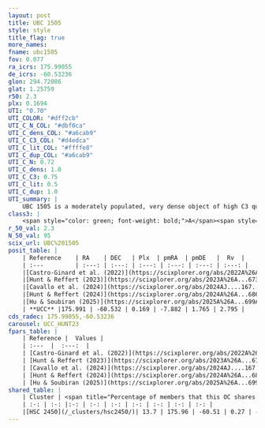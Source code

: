 ```yaml
---
layout: post
title: UBC 1505
style: style
title_flag: true
more_names: 
fname: ubc1505
fov: 0.077
ra_icrs: 175.99055
de_icrs: -60.53236
glon: 294.72086
glat: 1.25759
r50: 2.3
plx: 0.1694
UTI: "0.70"
UTI_COLOR: "#dff2cb"
UTI_C_N_COL: "#dbf0ca"
UTI_C_dens_COL: "#a6cab9"
UTI_C_C3_COL: "#d4edca"
UTI_C_lit_COL: "#ffffe8"
UTI_C_dup_COL: "#a6cab9"
UTI_C_N: 0.72
UTI_C_dens: 1.0
UTI_C_C3: 0.75
UTI_C_lit: 0.5
UTI_C_dup: 1.0
UTI_summary: |
    UBC 1505 is a moderately populated, very dense object of high C3 quality. It was recently reported but it is moderately studied in the literature. This object shares a small percentage of members with a later reported entry.
class3: |
    <span style="color: green; font-weight: bold;">A</span><span style="color: #FFC300; font-weight: bold;">B</span>
r_50_val: 2.3
N_50_val: 95
scix_url: UBC%201505
posit_table: |
    | Reference    | RA    | DEC   | Plx  | pmRA  | pmDE   |  Rv  |
    | :---         | :---: | :---: | :---: | :---: | :---: | :---: |
    |[Castro-Ginard et al. (2022)](https://scixplorer.org/abs/2022A%26A...661A.118C) | 175.99 | -60.55 | 0.16 | -7.87 | 1.77 | -- |
    |[Hunt & Reffert (2023)](https://scixplorer.org/abs/2023A%26A...673A.114H) | 176.014 | -60.546 | 0.171 | -7.86 | 1.774 | -7.254 |
    |[Cavallo et al. (2024)](https://scixplorer.org/abs/2024AJ....167...12C) | 175.979 | -60.538 | 0.174 | -- | -- | -- |
    |[Hunt & Reffert (2024)](https://scixplorer.org/abs/2024A%26A...686A..42H) | 176.014 | -60.546 | 0.171 | -7.86 | 1.774 | -7.254 |
    |[Hu & Soubiran (2025)](https://scixplorer.org/abs/2025A%26A...699A.246H) | 175.979 | -60.538 | -- | -- | -- | -- |
    | **UCC** |175.991 | -60.532 | 0.169 | -7.882 | 1.765 | 2.795 | 
cds_radec: 175.99055,-60.53236
carousel: UCC_HUNT23
fpars_table: |
    | Reference |  Values |
    | :---  |  :---:  |
    | [Castro-Ginard et al. (2022)](https://scixplorer.org/abs/2022A%26A...661A.118C) | `AV=1.616, Dist=5922, logAge=8.977` |
    | [Hunt & Reffert (2023)](https://scixplorer.org/abs/2023A%26A...673A.114H) | `AV50=2.149, diffAV50=1.585, MOD50=13.484, logAge50=8.768` |
    | [Cavallo et al. (2024)](https://scixplorer.org/abs/2024AJ....167...12C) | `AV50=2.18, dMod50=12.67, logAge50=9.0, [Fe/H]50=0.02` |
    | [Hunt & Reffert (2024)](https://scixplorer.org/abs/2024A%26A...686A..42H) | `MassJ=1249.81` |
    | [Hu & Soubiran (2025)](https://scixplorer.org/abs/2025A%26A...699A.246H) | `MA22=-0.28, MA23f=-0.32, MA23g=-0.05, MZ23=-0.19, MK24=-0.1, MF24=-0.29` |
shared_table: |
    | Cluster | <span title="Percentage of members that this OC shares with the ones listed">%</span>   | RA   | DEC   | Plx   | pmRA  | pmDE  | Rv | UTI |
    | :-: | :-: |:-: | :-: | :-: | :-: | :-: | :-: | :-: |
    |[HSC 2450](/_clusters/hsc2450/)| 13.7 | 175.96 | -60.51 | 0.27 | -7.91 | 1.78 | -- |0.12 |
---
```

